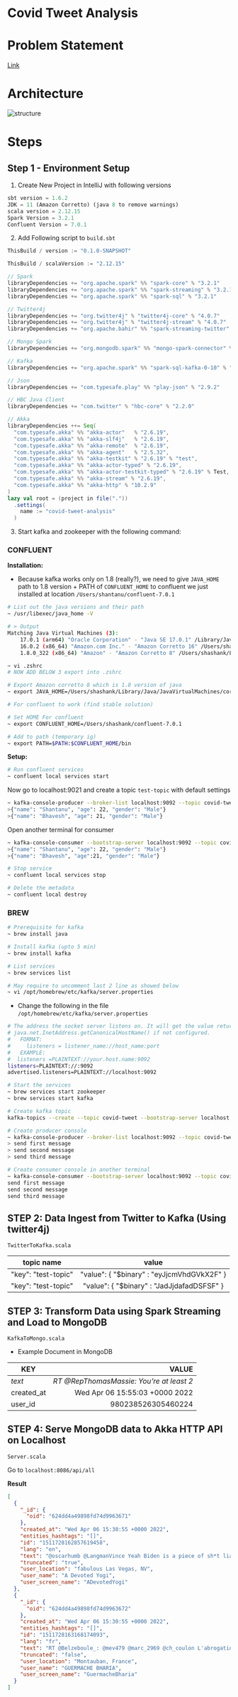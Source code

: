# Covid Tweet Analysis


# Problem Statement

[Link](https://docs.google.com/document/d/1u7evaLRQ_CFOKFJSi0JniaaI_4hoxFYAyMqHrtSwFuY/edit)

# Architecture

![structure](./images/structure.png)

# Steps

## Step 1 - Environment Setup


1. Create New Project in IntelliJ with following versions
```python
sbt version = 1.6.2
JDK = 11 (Amazon Corretto) (java 8 to remove warnings)
scala version = 2.12.15
Spark Version = 3.2.1
Confluent Version = 7.0.1
```

2. Add Following script to `build.sbt`
```scala
ThisBuild / version := "0.1.0-SNAPSHOT"

ThisBuild / scalaVersion := "2.12.15"

// Spark
libraryDependencies += "org.apache.spark" %% "spark-core" % "3.2.1"
libraryDependencies += "org.apache.spark" %% "spark-streaming" % "3.2.1"
libraryDependencies += "org.apache.spark" %% "spark-sql" % "3.2.1"

// Twitter4j
libraryDependencies += "org.twitter4j" % "twitter4j-core" % "4.0.7"
libraryDependencies += "org.twitter4j" % "twitter4j-stream" % "4.0.7"
libraryDependencies += "org.apache.bahir" %% "spark-streaming-twitter" % "2.4.0"

// Mongo Spark
libraryDependencies += "org.mongodb.spark" %% "mongo-spark-connector" % "3.0.1"

// Kafka
libraryDependencies += "org.apache.spark" %% "spark-sql-kafka-0-10" % "3.2.1"

// Json
libraryDependencies += "com.typesafe.play" %% "play-json" % "2.9.2"

// HBC Java Client
libraryDependencies += "com.twitter" % "hbc-core" % "2.2.0"

// Akka
libraryDependencies ++= Seq(
  "com.typesafe.akka" %% "akka-actor"   % "2.6.19",
  "com.typesafe.akka" %% "akka-slf4j"   % "2.6.19",
  "com.typesafe.akka" %% "akka-remote"  % "2.6.19",
  "com.typesafe.akka" %% "akka-agent"   % "2.5.32",
  "com.typesafe.akka" %% "akka-testkit" % "2.6.19" % "test",
  "com.typesafe.akka" %% "akka-actor-typed" % "2.6.19",
  "com.typesafe.akka" %% "akka-actor-testkit-typed" % "2.6.19" % Test,
  "com.typesafe.akka" %% "akka-stream" % "2.6.19",
  "com.typesafe.akka" %% "akka-http" % "10.2.9"
)
lazy val root = (project in file("."))
  .settings(
    name := "covid-tweet-analysis"
  )
```

3. Start kafka and zookeeper with the following command:
### CONFLUENT 

**Installation:**
- Because kafka works only on 1.8 (really?), we need to give `JAVA_HOME` path to 1.8 version + PATH of `CONFLUENT_HOME` to confluent we just installed at location `/Users/shantanu/confluent-7.0.1`
```bash
# List out the java versions and their path
~ /usr/libexec/java_home -V

# > Output
Matching Java Virtual Machines (3):
    17.0.1 (arm64) "Oracle Corporation" - "Java SE 17.0.1" /Library/Java/JavaVirtualMachines/jdk-17.0.1.jdk/Contents/Home
    16.0.2 (x86_64) "Amazon.com Inc." - "Amazon Corretto 16" /Users/shashank/Library/Java/JavaVirtualMachines/corretto-16.0.2/Contents/Home
    1.8.0_322 (x86_64) "Amazon" - "Amazon Corretto 8" /Users/shashank/Library/Java/JavaVirtualMachines/corretto-1.8.0_322/Contents/Home

~ vi .zshrc
# NOW ADD BELOW 3 export into .zshrc

# Export Amazon corretto 8 which is 1.8 version of java 
~ export JAVA_HOME=/Users/shashank/Library/Java/JavaVirtualMachines/corretto-1.8.0_322/Contents/Home

# For confluent to work (find stable solution)

# Set HOME For confluent
~ export CONFLUENT_HOME=/Users/shashank/confluent-7.0.1

# Add to path (temporary ig)
~ export PATH=$PATH:$CONFLUENT_HOME/bin
```
**Setup:**
```bash
# Run confluent services
~ confluent local services start
```
Now go to localhost:9021 and create a topic `test-topic` with default settings
```bash
~ kafka-console-producer --broker-list localhost:9092 --topic covid-tweet
>{"name": "Shantanu", "age": 22, "gender": "Male"}
>{"name": "Bhavesh", "age": 21, "gender": "Male"}
```
Open another terminal for consumer
```bash
~ kafka-console-consumer --bootstrap-server localhost:9092 --topic covid-tweet --from-beginning
>{"name": "Shantanu", "age": 22, "gender": "Male"}
>{"name": "Bhavesh", "age":21, "gender": "Male"}
```

```bash
# Stop service
~ confluent local services stop

# Delete the metadata
~ confluent local destroy
```
### BREW
```bash
# Prerequisite for kafka
~ brew install java

# Install kafka (upto 5 min)
~ brew install kafka

# List services
~ brew services list

# May require to uncomment last 2 line as showed below
~ vi /opt/homebrew/etc/kafka/server.properties
```

- Change the following in the file `/opt/homebrew/etc/kafka/server.properties`

```bash
# The address the socket server listens on. It will get the value returned from
# java.net.InetAddress.getCanonicalHostName() if not configured.
#   FORMAT:
#     listeners = listener_name://host_name:port
#   EXAMPLE:
#  listeners =PLAINTEXT://your.host.name:9092
listeners=PLAINTEXT://:9092
advertised.listeners=PLAINTEXT://localhost:9092
```
```zsh
# Start the services
~ brew services start zookeeper
~ brew services start kafka

# Create kafka topic
kafka-topics --create --topic covid-tweet --bootstrap-server localhost:9092 --replication-factor 1 --partitions 4

# Create producer console
~ kafka-console-producer --broker-list localhost:9092 --topic covid-tweet
> send first message
> send second message
> send third message

# Create consumer console in another terminal
~ kafka-console-consumer --bootstrap-server localhost:9092 --topic covid-tweet --from-beginning
send first message
send second message
send third message
```

## STEP 2: Data Ingest from Twitter to Kafka (Using twitter4j)

`TwitterToKafka.scala`

| **topic name** 	|                  **value**                 	|
|:--------------:	|:------------------------------------------:	|
| "key": "test-topic"     	| "value": { "$binary" : "eyJjcmVhdGVkX2F" } 	|
| "key": "test-topic"    	| "value": { "$binary" : "JadJjdafadDSFSF" } 	|


## STEP 3: Transform Data using Spark Streaming and Load to MongoDB

`KafkaToMongo.scala`

- Example Document in MongoDB

|   **KEY**  	|                 **VALUE**                	|
|----------	|----------------------------------------:	|
| _text_     	| _RT @RepThomasMassie: You’re at least 2_ 	|
| created_at 	| Wed Apr 06 15:55:03 +0000 2022           	|
| user_id    	| 980238526305460224                       	|

## STEP 4: Serve MongoDB data to Akka HTTP API on Localhost

`Server.scala`

Go to `localhost:8086/api/all`

**Result**
```json
[
  {
    "_id": {
      "oid": "624dd4a49898fd74d9963671"
    },
    "created_at": "Wed Apr 06 15:30:55 +0000 2022",
    "entities_hashtags": "[]",
    "id": "1511728162857619458",
    "lang": "en",
    "text": "@oscarhumb @LangmanVince Yeah Biden is a piece of sh*t liar and a failure!\n\nWhat kind of stupidty does it take to b… https://t.co/L3p8ncFeFa",
    "truncated": "true",
    "user_location": "fabulous Las Vegas, NV",
    "user_name": "A Devoted Yogi",
    "user_screen_name": "ADevotedYogi"
  },
  {
    "_id": {
      "oid": "624dd4a49898fd74d9963672"
    },
    "created_at": "Wed Apr 06 15:30:55 +0000 2022",
    "entities_hashtags": "[]",
    "id": "1511728163168174093",
    "lang": "fr",
    "text": "RT @Belzeboule_: @mev479 @marc_2969 @ch_coulon L'abrogation du pass est dans le programme de Zemmour. Et c'est bien une abrogation, pas une…",
    "truncated": "false",
    "user_location": "Montauban, France",
    "user_name": "GUERMACHE BHARIA",
    "user_screen_name": "GuermacheBharia"
  }
]
```

